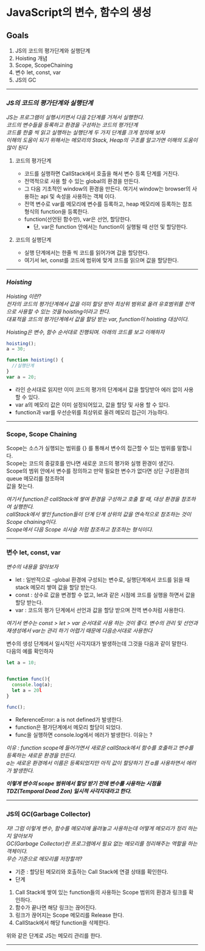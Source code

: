 # JavaScript의 변수, 함수의 생성

## Goals

1. JS의 코드의 평가단계와 실행단계
1. Hoisting 개념
1. Scope, ScopeChaining
1. 변수 let, const, var
1. JS의 GC

---

### _JS의 코드의 평가단계와 실행단계_

_JS는 프로그램이 실행시키면서 다음 2단계를 거쳐서 실행한다._  
_코드의 변수들을 등록하고 환경을 구성하는 코드의 평가단계_  
_코드를 한줄 씩 읽고 실행하는 실행단계 두 가지 단계를 크게 정의해 보자_  
_이해의 도움이 되기 위해서는 메모리의 Stack, Heap의 구조를 알고가면 이해의 도움이 많이 된다_

1. 코드의 평가단계

   - 코드를 실행하면 CallStack에서 호출을 해서 변수 등록 단계를 거친다.
   - 전역적으로 사용 할 수 있는 global의 환경을 만든다.
   - 그 다음 기초적인 window의 환경을 만든다. 여기서 window는 browser의 사용하는 api 및 속성을 사용하는 객체 이다.
   - 전역 변수로 var를 메모리에 변수를 등록하고, heap 메모리에 등록하는 참조 형식의 function을 등록한다.
   - function(선언된 함수만), var은 선언, 할당한다.
     - 단, var은 function 안에서는 function이 실행될 때 선언 및 할당한다.

1. 코드의 실행단계
   - 실행 단계에서는 한줄 씩 코드를 읽어가며 값을 할당한다.
   - 여기서 let, const를 코드에 범위에 맞게 코드를 읽으며 값을 할당한다.

---

### _Hoisting_

_Hoisting 이란?_  
_전자의 코드의 평가단계에서 값을 이미 할당 받아 최상위 범위로 올려 유호범위를 전역으로 사용할 수 있는 것을 hoisting이라고 한다._  
_대표적을 코드의 평가단계에서 값을 할당 받는 var, function이 hoisting 대상이다._

_Hoisting은 변수, 함수 순서대로 진행되며. 아래의 코드를 보고 이해하자_

```js
hoisting();
a = 30;

function hoisting() {
  //실행단계
}
var a = 20;
```

- 라인 순서대로 읽지만 이미 코드의 평가의 단계에서 값을 할당받아 에러 없이 사용할 수 있다.
- var a의 메모리 값은 이미 설정되어있고, 값을 할당 및 사용 할 수 있다.
- function과 var를 우선순위를 최상위로 올려 메모리 접근이 가능하다.

---

### Scope, Scope Chaining

Scope는 소스가 실행되는 범위를 {} 를 통해서 변수의 접근할 수 있는 범위를 말합니다.  
Scope는 코드의 중갈호를 만나면 새로운 코드의 평가와 실행 환경이 생긴다.  
Scope의 범위 안에서 변수를 정의하고 만약 필요한 변수가 없다면 상단 구성환경의 queue 메모리를 참조하여  
값을 찾는다.

_여기서 function은 callStack에 쌓여 환경을 구성하고 호출 할 때, 대상 환경을 참조하여 실행한다._  
_callStack에서 쌓인 function들이 단계 단계 상위의 값을 연속적으로 참조하는 것이 Scope chaining이다._  
_Scope에서 다음 Scope 쇠사슬 처럼 참조하고 참조하는 형식이다._

---

### 변수 let, const, var

_변수의 내용을 알아보자_

- let : 일반적으로 -global 환경에 구성되는 변수로, 실행단계에서 코드를 읽을 때 stack 메모리 쌓여 값을 할당 받는다.
- const : 상수로 값을 변경할 수 없고, let과 같은 시점에 코드를 실행을 하면서 값을 할당 받는다.
- var : 코드의 평가 단계에서 선언과 값을 할당 받으며 전역 변수처럼 사용한다.

_여기서 변수는 const > let > var 순서대로 사용 하는 것이 좋다. 변수의 관리 및 선언과 재생성에서 var는 관리 하기 어렵기 때문에 다음순서대로 사용한다_

변수의 생성 단계에서 일시직인 사각지대가 발생하는데 그것을 다음과 같이 말한다.  
다음의 예를 확인하자

```js
let a = 10;


function func(){
  console.log(a);
  let a = 20l
}

func();

```

- ReferenceError: a is not defined가 발생한다.
- function은 평가단계에서 메모리 할당이 되었다.
- func을 실행하면 console.log에서 에러가 발생한다. 이유는 ?

_이유 : function scope에 들어가면서 새로운 callStack에서 함수를 호출하고 변수를 등록하는 새로운 환경을 만든다._  
 _a는 새로운 환경에서 이름은 등록되었지만 아직 값이 할당하기 전 a를 사용하면서 에러가 발생한다._

_**이렇게 변수의 scope 범위에서 할당 받기 전에 변수를 사용하는 시점을 TDZ(Temporal Dead Zon) 일시적 사각지대라고 한다.**_

---

### JS의 GC(Garbage Collector)

_자! 그럼 이렇게 변수, 함수를 메모리에 올려놓고 사용하는데 어떻게 메모리가 정리 하는지 알아보자_  
_GC(Garbage Collector)란 프로그램에서 필요 없는 메모리를 정리해주는 역할을 하는 객체이다._  
_무슨 기준으로 메모리를 저장할까?_

- 기준 : 할당된 메모리와 호출하는 Call Stack에 연결 상태를 확인한다.
- 단계

1. Call Stack에 쌓여 있는 function들의 사용하는 Scope 범위의 환경과 링크를 확인하다.
1. 함수가 끝나면 해당 링크는 끊어진다.
1. 링크가 끊어지는 Scope 메모리를 Release 한다.
1. CallStack에서 해당 function을 삭제한다.

위와 같은 단계로 JS는 메모리 관리를 한다.

---
